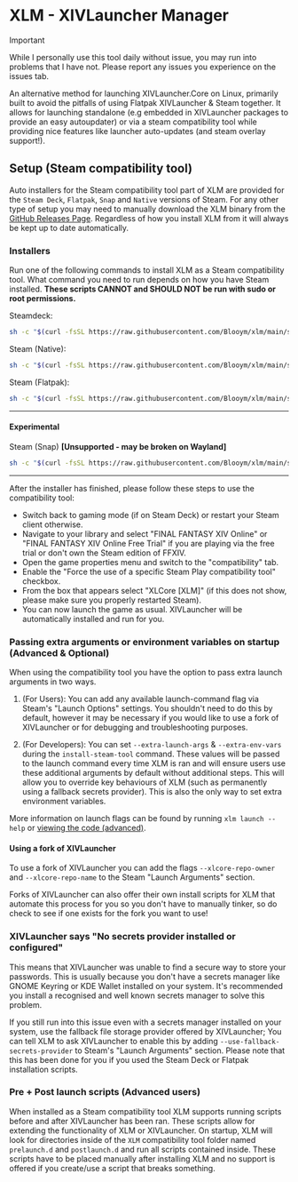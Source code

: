# XLM - XIVLauncher Manager

> [!IMPORTANT]  
> While I personally use this tool daily without issue, you may run into problems that I have not. Please report any issues you experience on the issues tab.

An alternative method for launching XIVLauncher.Core on Linux, primarily built to avoid the pitfalls of using Flatpak XIVLauncher & Steam together. It allows for launching standalone (e.g embedded in XIVLauncher packages to provide an easy autoupdater) or via a steam compatibility tool while providing nice features like launcher auto-updates (and steam overlay support!).

## Setup (Steam compatibility tool)

Auto installers for the Steam compatibility tool part of XLM are provided for the `Steam Deck`, `Flatpak`, `Snap` and `Native` versions of Steam. For any other type of setup you may need to manually download the XLM binary from the [GitHub Releases Page](https://github.com/Blooym/xlm/releases/latest). Regardless of how you install XLM from it will always be kept up to date automatically.

### Installers

Run one of the following commands to install XLM as a Steam compatibility tool. What command you need to run depends on how you have Steam installed. **These scripts CANNOT and SHOULD NOT be run with sudo or root permissions.**

Steamdeck:

```sh
sh -c "$(curl -fsSL https://raw.githubusercontent.com/Blooym/xlm/main/setup/install-steamdeck.sh)"
```

Steam (Native):
```sh
sh -c "$(curl -fsSL https://raw.githubusercontent.com/Blooym/xlm/main/setup/install-native.sh)"
```

Steam (Flatpak):
```sh
sh -c "$(curl -fsSL https://raw.githubusercontent.com/Blooym/xlm/main/setup/install-flatpak.sh)"
```

---

#### Experimental

Steam (Snap) **[Unsupported - may be broken on Wayland]**
```sh
sh -c "$(curl -fsSL https://raw.githubusercontent.com/Blooym/xlm/main/setup/install-snap.sh)"
```

---

After the installer has finished, please follow these steps to use the compatibility tool:
- Switch back to gaming mode (if on Steam Deck) or restart your Steam client otherwise.
- Navigate to your library and select "FINAL FANTASY XIV Online" or "FINAL FANTASY XIV Online Free Trial" if you are playing via the free trial or don't own the Steam edition of FFXIV. 
- Open the game properties menu and switch to the "compatibility" tab.
- Enable the "Force the use of a specific Steam Play compatibility tool" checkbox.
- From the box that appears select "XLCore [XLM]" (if this does not show, please make sure you properly restarted Steam).
- You can now launch the game as usual. XIVLauncher will be automatically installed and run for you.

### Passing extra arguments or environment variables on startup (Advanced & Optional)

When using the compatibility tool you have the option to pass extra launch arguments in two ways.

1. (For Users): You can add any available launch-command flag via Steam's "Launch Options" settings. You shouldn't need to do this by default, however it may be necessary if you would like to use a fork of XIVLauncher or for debugging and troubleshooting purposes.

2. (For Developers): You can set `--extra-launch-args` & `--extra-env-vars` during the `install-steam-tool` command. These values will be passed to the launch command every time XLM is ran and will ensure users use these additional arguments by default without additional steps. This will allow you to override key behaviours of XLM (such as permanently using a fallback secrets provider). This is also the only way to set extra environment variables.

More information on launch flags can be found by running `xlm launch --help` or [viewing the code (advanced)](https://github.com/Blooym/xlm/blob/229577915a049164bcc72ac4e604836702288b8b/src/commands/launch.rs#L28).

#### Using a fork of XIVLauncher

To use a fork of XIVLauncher you can add the flags `--xlcore-repo-owner` and `--xlcore-repo-name` to the Steam "Launch Arguments" section. 

Forks of XIVLauncher can also offer their own install scripts for XLM that automate this process for you so you don't have to manually tinker, so do check to see if one exists for the fork you want to use!

### XIVLauncher says "No secrets provider installed or configured"

This means that XIVLauncher was unable to find a secure way to store your passwords. This is usually because you don't have a secrets manager like GNOME Keyring or KDE Wallet installed on your system. It's recommended you install a recognised and well known secrets manager to solve this problem.

If you still run into this issue even with a secrets manager installed on your system, use the fallback file storage provider offered by XIVLauncher; You can tell XLM to ask XIVLauncher to enable this by adding `--use-fallback-secrets-provider` to Steam's "Launch Arguments" section. Please note that this has been done for you if you used the Steam Deck or Flatpak installation scripts. 

### Pre + Post launch scripts (Advanced users)

When installed as a Steam compatibility tool XLM supports running scripts before and after XIVLauncher has been ran. These scripts allow for extending the functionality of XLM or XIVLauncher. On startup, XLM will look for directories inside of the `XLM` compatibility tool folder named `prelaunch.d` and `postlaunch.d` and run all scripts contained inside. These scripts have to be placed manually after installing XLM and no support is offered if you create/use a script that breaks something. 
